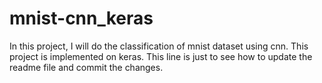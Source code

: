 # mnist-cnn_keras
In this project, I will do the classification of mnist dataset using cnn. This project is implemented on keras.
This line is just to see how to update the readme file and commit the changes.
